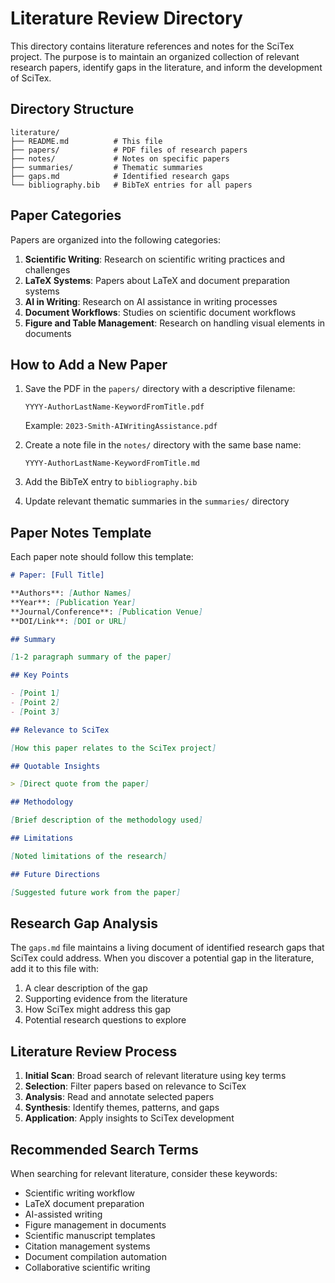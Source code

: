 # Literature Review Directory

This directory contains literature references and notes for the SciTex project. The purpose is to maintain an organized collection of relevant research papers, identify gaps in the literature, and inform the development of SciTex.

## Directory Structure

```
literature/
├── README.md          # This file
├── papers/            # PDF files of research papers
├── notes/             # Notes on specific papers
├── summaries/         # Thematic summaries
├── gaps.md            # Identified research gaps
└── bibliography.bib   # BibTeX entries for all papers
```

## Paper Categories

Papers are organized into the following categories:

1. **Scientific Writing**: Research on scientific writing practices and challenges
2. **LaTeX Systems**: Papers about LaTeX and document preparation systems
3. **AI in Writing**: Research on AI assistance in writing processes
4. **Document Workflows**: Studies on scientific document workflows
5. **Figure and Table Management**: Research on handling visual elements in documents

## How to Add a New Paper

1. Save the PDF in the `papers/` directory with a descriptive filename:
   ```
   YYYY-AuthorLastName-KeywordFromTitle.pdf
   ```
   Example: `2023-Smith-AIWritingAssistance.pdf`

2. Create a note file in the `notes/` directory with the same base name:
   ```
   YYYY-AuthorLastName-KeywordFromTitle.md
   ```

3. Add the BibTeX entry to `bibliography.bib`

4. Update relevant thematic summaries in the `summaries/` directory

## Paper Notes Template

Each paper note should follow this template:

```markdown
# Paper: [Full Title]

**Authors**: [Author Names]
**Year**: [Publication Year]
**Journal/Conference**: [Publication Venue]
**DOI/Link**: [DOI or URL]

## Summary

[1-2 paragraph summary of the paper]

## Key Points

- [Point 1]
- [Point 2]
- [Point 3]

## Relevance to SciTex

[How this paper relates to the SciTex project]

## Quotable Insights

> [Direct quote from the paper]

## Methodology

[Brief description of the methodology used]

## Limitations

[Noted limitations of the research]

## Future Directions

[Suggested future work from the paper]
```

## Research Gap Analysis

The `gaps.md` file maintains a living document of identified research gaps that SciTex could address. When you discover a potential gap in the literature, add it to this file with:

1. A clear description of the gap
2. Supporting evidence from the literature
3. How SciTex might address this gap
4. Potential research questions to explore

## Literature Review Process

1. **Initial Scan**: Broad search of relevant literature using key terms
2. **Selection**: Filter papers based on relevance to SciTex
3. **Analysis**: Read and annotate selected papers
4. **Synthesis**: Identify themes, patterns, and gaps
5. **Application**: Apply insights to SciTex development

## Recommended Search Terms

When searching for relevant literature, consider these keywords:

- Scientific writing workflow
- LaTeX document preparation
- AI-assisted writing
- Figure management in documents
- Scientific manuscript templates
- Citation management systems
- Document compilation automation
- Collaborative scientific writing